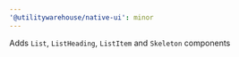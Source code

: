 ```yaml
---
'@utilitywarehouse/native-ui': minor
---
```


Adds `List`, `ListHeading`, `ListItem` and `Skeleton` components
